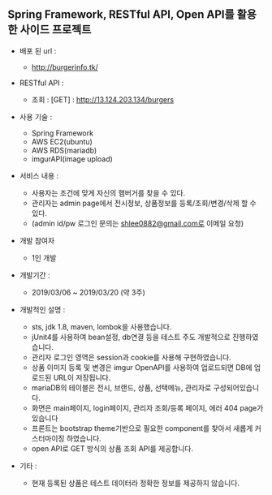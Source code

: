 ## Spring Framework, RESTful API, Open API를 활용한 사이드 프로젝트 

- 배포 된 url : 
  - http://burgerinfo.tk/

- RESTful API : 
  - 조회 : [GET] : http://13.124.203.134/burgers

- 사용 기술 : 
  - Spring Framework
  - AWS EC2(ubuntu)
  - AWS RDS(mariadb)
  - imgurAPI(image upload)

- 서비스 내용 :
  - 사용자는 조건에 맞게 자신의 햄버거를 찾을 수 있다.
  - 관리자는 admin page에서 전시정보, 상품정보를 등록/조회/변경/삭제 할 수 있다.
  - (admin id/pw 로그인 문의는 shlee0882@gmail.com로 이메일 요청)

- 개발 참여자
  - 1인 개발

- 개발기간 :
  - 2019/03/06 ~ 2019/03/20 (약 3주)
  
- 개발적인 설명 : 
  - sts, jdk 1.8, maven, lombok을 사용했습니다.
  - jUnit4를 사용하여 bean설정, db연결 등을 테스트 주도 개발적으로 진행하였습니다. 
  - 관리자 로그인 영역은 session과 cookie를 사용해 구현하였습니다.
  - 상품 이미지 등록 및 변경은 imgur OpenAPI를 사용하여 업로드되면 DB에 업로드된 URL이 저장됩니다.
  - mariaDB의 테이블은 전시, 브랜드, 상품, 선택메뉴, 관리자로 구성되어있습니다.
  - 화면은 main페이지, login페이지, 관리자 조회/등록 페이지, 에러 404 page가 있습니다
  - 프론트는 bootstrap theme기반으로 필요한 component를 찾아서 새롭게 커스터마이징 하였습니다.
  - open API로 GET 방식의 상품 조회 API를 제공합니다.
  
- 기타 :
  - 현재 등록된 상품은 테스트 데이터라 정확한 정보를 제공하지 않습니다.
